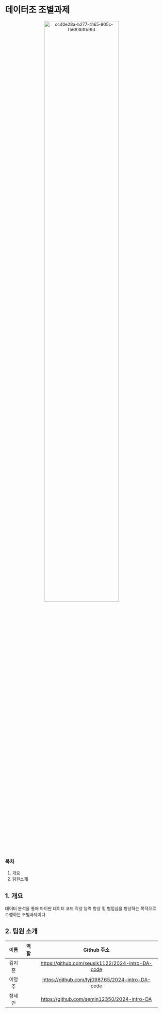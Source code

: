 # 데이터조 조별과제
<div align="center">
    <img src="https://github.com/user-attachments/assets/3c89494a-bab7-4e44-9096-6401d7a92d37" alt="cc40e28a-b277-4165-805c-f5693b1fb9fd" width="70%">
</div>


### 목차
1. 개요
2. 팀원소개 

## 1. 개요
데이터 분석을 통해 파이썬 데이터 코드 작성 능력 향상 및 협업심을 향상하는 목적으로 수행하는 조별과제이다
## 2. 팀원 소개


<div align="center">

| 이름     | 역할               | Github 주소   |
|:--------:|:-------------------:|:-------------:|
| 김지훈   |        | https://github.com/seusik1122/2024-intro-DA-code      |
| 이영주   |      | https://github.com/lyj098765/2024-intro-DA-code     |
| 장세민   |  | https://github.com/semin12350/2024-intro-DA    |

</div>

